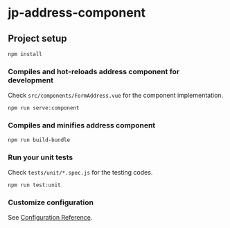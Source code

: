# jp-address-component

## Project setup
```
npm install
```

### Compiles and hot-reloads address component for development
Check `src/components/FormAddress.vue` for the component implementation.
```
npm run serve:component
```

### Compiles and minifies address component
```
npm run build-bundle
```

### Run your unit tests
Check `tests/unit/*.spec.js` for the testing codes.
```
npm run test:unit
```

### Customize configuration
See [Configuration Reference](https://cli.vuejs.org/config/).
